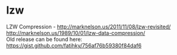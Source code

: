 # lzw
LZW Compression - http://marknelson.us/2011/11/08/lzw-revisited/ http://marknelson.us/1989/10/01/lzw-data-compression/
<br>
Old release can be found here: https://gist.github.com/fatihky/756af76b59380f84daf6
